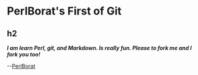 # PerlBorat's First of Git
## h2

**_I am learn Perl, git, and Markdown. Is really fun. Please to fork me and I fork you too!_**

--[PerlBorat](https://github.com/PerlBorat)


